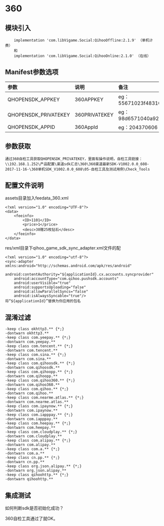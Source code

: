 # 360

## 模块引入

```text
    implementation 'com.libVigame.Social:QihooOffline:2.1.9' （单机计费）
    和
    implementation 'com.libVigame.Social:QihooOnline:2.1.0' （在线）
```

## Manifest参数选项

| 参数 | 说明 | 备注 |
| :--- | :--- | :--- |
| QHOPENSDK\_APPKEY | 360APPKEY | eg：55671023f48310cf5f9ea24cc8513f75 |
| QHOPENSDK\_PRIVATEKEY | 360PRIVATEKEY | eg：98d6571040a9204fc80b9af7da722bac |
| QHOPENSDK\_APPID | 360AppId | eg：204370606 |

## 参数获取

```text
通过360自检工具获取QHOPENSDK_PRIVATEKEY，里面有操作说明，自检工具链接：
\\192.168.1.252\产品配置\渠道sdk汇总\360\360渠道最新SDK-V1002.0.0_608-2017-11-16-\360单机SDK_V1002.0.0_608\05-自检工具及测试用例\Check_Tools
```

## 配置文件说明

assets目录加入feedata\_360.xml

```text
<?xml version="1.0" encoding="UTF-8"?>
<data>
    <feeinfo>
        <ID>1101</ID>
        <price>1</price>
        <desc>30赠25枚钻石</desc>
    </feeinfo>
</data>
```

res/xml目录下qihoo\_game\_sdk\_sync\_adapter.xml文件的配

```text
<?xml version="1.0" encoding="utf-8"?>
<sync-adapter xmlns:android="http://schemas.android.com/apk/res/android"
    android:contentAuthority="${applicationId}.cx.accounts.syncprovider"
    android:accountType="com.qihoo.pushsdk.accounts"
    android:userVisible="true"
    android:supportsUploading="false"
    android:allowParallelSyncs="false"
    android:isAlwaysSyncable="true"/>
将“${applicationId}”替换为你应用的包名
```

## 混淆过滤

```text
-keep class okhttp3.** {*;}
-dontwarn okhttp3.**
-keep class com.yeepay.** {*;}
-dontwarn com.yeepay.**
-keep class com.tencent.** {*;}
-dontwarn com.tencent.**
-keep class com.sina.** {*;}
-dontwarn com.sina.**
-keep class com.qihoosdk.** {*;}
-dontwarn com.qihoosdk.**
-keep class com.qihoopp.** {*;}
-dontwarn com.qihoopp.**
-keep class com.qihoo360.** {*;}
-dontwarn com.qihoo360.**
-keep class com.qihoo.** {*;}
-dontwarn com.qihoo.**
-keep class com.nearme.atlas.** {*;}
-dontwarn com.nearme.atlas.**
-keep class com.ipaynow.** {*;}
-dontwarn com.ipaynow.**
-keep class com.iapppay.** {*;}
-dontwarn com.iapppay.**
-keep class com.heepay.** {*;}
-dontwarn com.heepay.**
-keep class com.cloudplay.** {*;}
-dontwarn com.cloudplay.**
-keep class com.alipay.** {*;}
-dontwarn com.alipay.**
-keep class com.a.** {*;}
-dontwarn com.a.**
-keep class cn.pp.** {*;}
-dontwarn cn.pp.**
-keep class org.json.alipay.** {*;}
-dontwarn org.json.alipay.**
-keep class qihoohttp.** {*;}
-dontwarn qihoohttp.**
```

## 集成测试

如何判断sdk是否初始化成功？

360自检工具通过了就OK。

